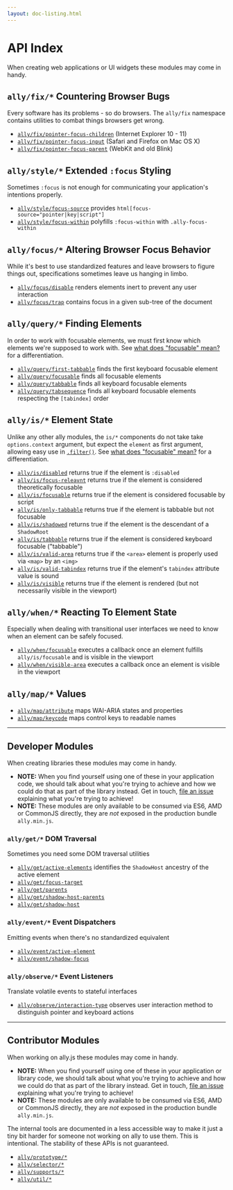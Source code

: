 ```yaml
---
layout: doc-listing.html
---
```


# API Index

When creating web applications or UI widgets these modules may come in handy.


## `ally/fix/*` Countering Browser Bugs

Every software has its problems - so do browsers. The `ally/fix` namespace contains utilities to combat things browsers get wrong.

* [`ally/fix/pointer-focus-children`](fix/pointer-focus-children.md) (Internet Explorer 10 - 11)
* [`ally/fix/pointer-focus-input`](fix/pointer-focus-input.md) (Safari and Firefox on Mac OS X)
* [`ally/fix/pointer-focus-parent`](fix/pointer-focus-parent.md) (WebKit and old Blink)


## `ally/style/*` Extended `:focus` Styling

Sometimes `:focus` is not enough for communicating your application's intentions properly.

* [`ally/style/focus-source`](style/focus-source.md) provides `html[focus-source="pointer|key|script"]`
* [`ally/style/focus-within`](style/focus-within.md) polyfills `:focus-within` with `.ally-focus-within`


## `ally/focus/*` Altering Browser Focus Behavior

While it's best to use standardized features and leave browsers to figure things out, specifications sometimes leave us hanging in limbo.

* [`ally/focus/disable`](focus/disable.md) renders elements inert to prevent any user interaction
* [`ally/focus/trap`](focus/trap.md) contains focus in a given sub-tree of the document


## `ally/query/*` Finding Elements

In order to work with focusable elements, we must first know which elements we're supposed to work with. See [what does "focusable" mean?](../what-is-focusable.md) for a differentiation.

* [`ally/query/first-tabbable`](query/first-tabbable.md) finds the first keyboard focusable element
* [`ally/query/focusable`](query/focusable.md) finds all focusable elements
* [`ally/query/tabbable`](query/tabbable.md) finds all keyboard focusable elements
* [`ally/query/tabsequence`](query/tabsequence.md) finds all keyboard focusable elements respecting the `[tabindex]` order


## `ally/is/*` Element State

Unlike any other ally modules, the `is/*` components do not take take `options.context` argument, but expect the `element` as first argument, allowing easy use in [`.filter()`](https://developer.mozilla.org/en-US/docs/Web/JavaScript/Reference/Global_Objects/Array/filter). See [what does "focusable" mean?](../what-is-focusable.md) for a differentiation.

* [`ally/is/disabled`](is/disabled.md) returns true if the element is `:disabled`
* [`ally/is/focus-releavnt`](is/focus-relevant.md) returns true if the element is considered theoretically focusable
* [`ally/is/focusable`](is/focusable.md) returns true if the element is considered focusable by script
* [`ally/is/only-tabbable`](is/only-tabbable.md) returns true if the element is tabbable but not focusable
* [`ally/is/shadowed`](is/shadowed.md) returns true if the element is the descendant of a `ShadowRoot`
* [`ally/is/tabbable`](is/tabbable.md) returns true if the element is considered keyboard focusable ("tabbable")
* [`ally/is/valid-area`](is/valid-area.md) returns true if the `<area>` element is properly used via `<map>` by an `<img>`
* [`ally/is/valid-tabindex`](is/valid-tabindex.md) returns true if the element's `tabindex` attribute value is sound
* [`ally/is/visible`](is/visible.md) returns true if the element is rendered (but not necessarily visible in the viewport)


## `ally/when/*` Reacting To Element State

Especially when dealing with transitional user interfaces we need to know when an element can be safely focused.

* [`ally/when/focusable`](when/focusable.md) executes a callback once an element fulfills `ally/is/focusable` and is visible in the viewport
* [`ally/when/visible-area`](when/visible-area.md) executes a callback once an element is visible in the viewport


## `ally/map/*` Values

* [`ally/map/attribute`](map/attribute.md) maps WAI-ARIA states and properties
* [`ally/map/keycode`](map/keycode.md) maps control keys to readable names


---

## Developer Modules

When creating libraries these modules may come in handy.

* **NOTE:** When you find yourself using one of these in your application code, we should talk about what you're trying to achieve and how we could do that as part of the library instead. Get in touch, [file an issue](https://github.com/medialize/ally.js/issues) explaining what you're trying to achieve!
* **NOTE:** These modules are only available to be consumed via ES6, AMD or CommonJS directly, they are *not* exposed in the production bundle `ally.min.js`.


### `ally/get/*` DOM Traversal

Sometimes you need some DOM traversal utilities

* [`ally/get/active-elements`](get/active-elements.md) identifies the `ShadowHost` ancestry of the active element
* [`ally/get/focus-target`](get/focus-target.md)
* [`ally/get/parents`](get/parents.md)
* [`ally/get/shadow-host-parents`](get/shadow-host-parents.md)
* [`ally/get/shadow-host`](get/shadow-host.md)


### `ally/event/*` Event Dispatchers

Emitting events when there's no standardized equivalent

* [`ally/event/active-element`](event/active-element.md)
* [`ally/event/shadow-focus`](event/shadow-focus.md)


### `ally/observe/*` Event Listeners

Translate volatile events to stateful interfaces

* [`ally/observe/interaction-type`](observe/interaction-type.md) observes user interaction method to distinguish pointer and keyboard actions


---

## Contributor Modules

When working on ally.js these modules may come in handy.

* **NOTE:** When you find yourself using one of these in your application or library code, we should talk about what you're trying to achieve and how we could do that as part of the library instead. Get in touch, [file an issue](https://github.com/medialize/ally.js/issues) explaining what you're trying to achieve!
* **NOTE:** These modules are only available to be consumed via ES6, AMD or CommonJS directly, they are *not* exposed in the production bundle `ally.min.js`.

The internal tools are documented in a less accessible way to make it just a tiny bit harder for someone not working on ally to use them. This is intentional. The stability of these APIs is not guaranteed.

* [`ally/prototype/*`](prototype.md)
* [`ally/selector/*`](selector.md)
* [`ally/supports/*`](supports.md)
* [`ally/util/*`](util.md)
